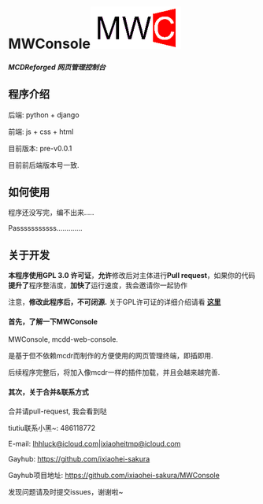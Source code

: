 # MWConsole![logo](https://raw.githubusercontent.com/ixiaohei-sakura/MWConsole/master/image.png)

##### MCDReforged 网页管理控制台

## 程序介绍

后端: python + django

前端: js + css + html

目前版本: pre-v0.0.1

目前前后端版本号一致.

## 如何使用

程序还没写完，编不出来.....

Passsssssssss.............

## 关于开发

**本程序使用GPL 3.0 许可证**，**允许**修改后对主体进行**Pull request**，如果你的代码**提升了**程序整洁度，**加快了**运行速度，我会邀请你一起协作

注意，**修改此程序后，不可闭源.** 关于GPL许可证的详细介绍请看 **[这里](https://choosealicense.com/licenses/gpl-3.0/)**



#### 首先，了解一下**MWConsole**

MWConsole, mcdd-web-console.

是基于但不依赖mcdr而制作的方便使用的网页管理终端，即插即用.

后续程序完整后，将加入像mcdr一样的插件加载，并且会越来越完善.



#### 其次，关于合并&联系方式

合并请pull-request, 我会看到哒

tiutiu联系小黑~: 486118772

E-mail: lhhluck@icloud.com|ixiaoheitmp@icloud.com

Gayhub: https://github.com/ixiaohei-sakura

Gayhub项目地址: https://github.com/ixiaohei-sakura/MWConsole

发现问题请及时提交issues，谢谢啦~